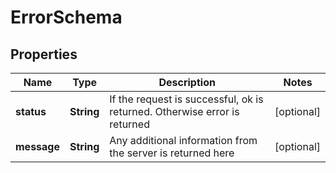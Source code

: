 
# ErrorSchema

## Properties
Name | Type | Description | Notes
------------ | ------------- | ------------- | -------------
**status** | **String** | If the request is successful, ok is returned. Otherwise error is returned |  [optional]
**message** | **String** | Any additional information from the server is returned here |  [optional]



